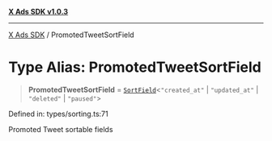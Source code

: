 [**X Ads SDK v1.0.3**](../README.md)

***

[X Ads SDK](../globals.md) / PromotedTweetSortField

# Type Alias: PromotedTweetSortField

> **PromotedTweetSortField** = [`SortField`](SortField.md)\<`"created_at"` \| `"updated_at"` \| `"deleted"` \| `"paused"`\>

Defined in: types/sorting.ts:71

Promoted Tweet sortable fields
